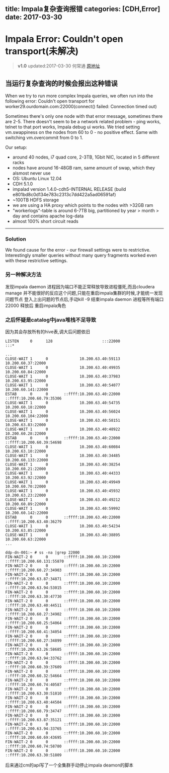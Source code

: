 title: Impala复杂查询报错
categories: [CDH,Error]
date: 2017-03-30
---
# Impala Error: Couldn't open transport(未解决)
 >**v1.0** updated:2017-03-30 何常通
 > [原地址](https://community.cloudera.com/t5/Interactive-Short-cycle-SQL/Impala-Error-Couldn-t-open-transport/m-p/15916#M366)

## 当运行复杂查询的时候会报出这种错误
When we try to run more complex Impala queries, we often run into the following error:
Couldn't open transport for worker29.ourdomain.com:22000(connect() failed: Connection timed out)
 
Sometimes there's only one node with that error message, sometimes there are 2-5.
There doesn't seem to be a network related problem - ping works, telnet to that port works, Impala debug ui works.
We tried setting vm.swappiness on the nodes from 60 to 0 - no positive effect. Same with switching vm.overcommit from 0 to 1.

Our setup:
- around 40 nodes, i7 quad core, 2-3TB, 1Gbit NIC, located in 5 different racks
- nodes have around 16-48GB ram, same amount of swap, which they alsmost never use
- OS: Ubuntu Linux 12.04
- CDH 5.1.0
- impalad version 1.4.0-cdh5-INTERNAL RELEASE (build e801bd8c0d134e783c2313c7dd422a5ad06591af)
- ~100TB HDFS storage
- we are using a HA proxy which points to the nodes with >32GB ram
- "workerlogs"-table is around 6-7TB big, partitioned by year > month > day and contains apache log-data
- almost 100% short circuit reads

---
### Solution
We found cause for the error - our firewall settings were to restrictive. Interestingly smaller queries without many query fragments worked even with these restrictive settings.


### 另一种解决方法
发现impala daemon 进程因为端口不能正常释放导致进程僵死,而且cloudera manage 并不能很好的反应这个问题,只能在重启impala集群的时候,才能统一发现问题节点
登入上出问题的节点后,手动kill -9 结束impala daemon 进程等所有端口22000 释放后 重启impala角色

### 之后怀疑是catalog中java堆栈不足导致
因为其会存放所有的hive表,调大后问题依旧


```
LISTEN     0      128                      :::22000                   :::*     

...
CLOSE-WAIT 1      0              10.200.63.40:59113         10.200.60.37:22000 
CLOSE-WAIT 1      0              10.200.63.40:49935         10.200.60.84:22000 
CLOSE-WAIT 1      0              10.200.63.40:37983         10.200.63.95:22000 
CLOSE-WAIT 1      0              10.200.63.40:54077        10.200.60.141:22000 
ESTAB      0      0       ::ffff:10.200.63.40:22000  ::ffff:10.200.60.79:35306 
CLOSE-WAIT 1      0              10.200.63.40:54735         10.200.60.18:22000 
CLOSE-WAIT 1      0              10.200.63.40:56024        10.200.60.104:22000 
CLOSE-WAIT 1      0              10.200.63.40:58151         10.200.63.83:22000 
CLOSE-WAIT 1      0              10.200.63.40:48922         10.200.60.28:22000 
ESTAB      0      0       ::ffff:10.200.63.40:22000  ::ffff:10.200.60.39:54698 
CLOSE-WAIT 1      0              10.200.63.40:60084         10.200.63.10:22000 
CLOSE-WAIT 1      0              10.200.63.40:34485        10.200.60.133:22000 
CLOSE-WAIT 1      0              10.200.63.40:38254         10.200.60.21:22000 
CLOSE-WAIT 1      0              10.200.63.40:44333         10.200.63.92:22000 
CLOSE-WAIT 1      0              10.200.63.40:49949         10.200.60.70:22000 
CLOSE-WAIT 1      0              10.200.63.40:45932         10.200.63.23:22000 
CLOSE-WAIT 1      0              10.200.63.40:49212         10.200.60.89:22000 
CLOSE-WAIT 1      0              10.200.63.40:59992        10.200.60.142:22000 
ESTAB      0      0       ::ffff:10.200.63.40:22000  ::ffff:10.200.63.40:36279 
CLOSE-WAIT 1      0              10.200.63.40:54234         10.200.63.85:22000 
CLOSE-WAIT 1      0              10.200.63.40:38895         10.200.60.63:22000 
...
```

```
ddp-dn-001:~ # ss -na |grep 22000
FIN-WAIT-2 0      0       ::ffff:10.200.60.10:22000 ::ffff:10.200.60.131:55870 
FIN-WAIT-2 0      0       ::ffff:10.200.60.10:22000  ::ffff:10.200.60.27:34903 
FIN-WAIT-2 0      0       ::ffff:10.200.60.10:22000  ::ffff:10.200.63.87:34871 
FIN-WAIT-2 0      0       ::ffff:10.200.60.10:22000  ::ffff:10.200.63.94:53015 
FIN-WAIT-2 0      0       ::ffff:10.200.60.10:22000  ::ffff:10.200.63.30:47730 
FIN-WAIT-2 0      0       ::ffff:10.200.60.10:22000  ::ffff:10.200.63.40:44511 
FIN-WAIT-2 0      0       ::ffff:10.200.60.10:22000  ::ffff:10.200.60.27:34902 
FIN-WAIT-2 0      0       ::ffff:10.200.60.10:22000  ::ffff:10.200.60.25:54064 
FIN-WAIT-2 0      0       ::ffff:10.200.60.10:22000  ::ffff:10.200.60.41:34054 
FIN-WAIT-2 0      0       ::ffff:10.200.60.10:22000  ::ffff:10.200.60.27:34899 
FIN-WAIT-2 0      0       ::ffff:10.200.60.10:22000  ::ffff:10.200.63.26:58685 
FIN-WAIT-2 0      0       ::ffff:10.200.60.10:22000  ::ffff:10.200.63.94:33762 
FIN-WAIT-2 0      0       ::ffff:10.200.60.10:22000  ::ffff:10.200.60.39:37609 
FIN-WAIT-2 0      0       ::ffff:10.200.60.10:22000  ::ffff:10.200.60.32:54664 
FIN-WAIT-2 0      0       ::ffff:10.200.60.10:22000  ::ffff:10.200.60.74:40587 
FIN-WAIT-2 0      0       ::ffff:10.200.60.10:22000  ::ffff:10.200.63.30:51810 
FIN-WAIT-2 0      0       ::ffff:10.200.60.10:22000  ::ffff:10.200.63.40:44504 
FIN-WAIT-2 0      0       ::ffff:10.200.60.10:22000  ::ffff:10.200.60.79:34747 
FIN-WAIT-2 0      0       ::ffff:10.200.60.10:22000  ::ffff:10.200.63.87:35121 
FIN-WAIT-2 0      0       ::ffff:10.200.60.10:22000  ::ffff:10.200.63.94:33765 
FIN-WAIT-2 0      0       ::ffff:10.200.60.10:22000  ::ffff:10.200.60.69:43695 
FIN-WAIT-2 0      0       ::ffff:10.200.60.10:22000  ::ffff:10.200.60.74:58780 
FIN-WAIT-2 0      0       ::ffff:10.200.60.10:22000  ::ffff:10.200.63.30:51809 
```

后来通过cm的api写了一个全集群手动停止impala deamon的脚本